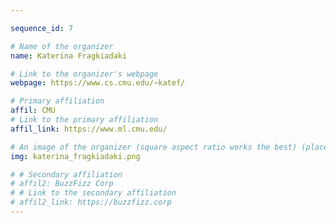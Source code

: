 ```yaml
---

sequence_id: 7

# Name of the organizer
name: Katerina Fragkiadaki

# Link to the organizer's webpage
webpage: https://www.cs.cmu.edu/~katef/

# Primary affiliation
affil: CMU
# Link to the primary affiliation
affil_link: https://www.ml.cmu.edu/

# An image of the organizer (square aspect ratio works the best) (place in the `assets/img/organizers` directory)
img: katerina_fragkiadaki.png

# # Secondary affiliation
# affil2: BuzzFizz Corp
# # Link to the secondary affiliation
# affil2_link: https://buzzfizz.corp
---
```

